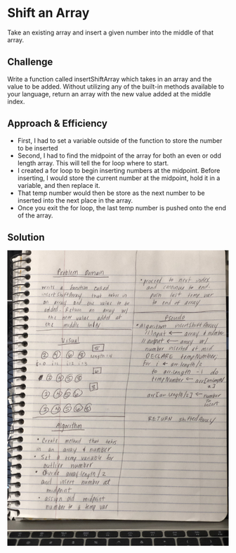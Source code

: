 # Shift an Array
Take an existing array and insert a given number into the middle of that array.

## Challenge
Write a function called insertShiftArray which takes in an array and the value to be added. Without utilizing any of the built-in methods available to your language, return an array with the new value added at the middle index.

## Approach & Efficiency
* First, I had to set a variable outside of the function to store the number to be inserted
* Second, I had to find the midpoint of the array for both an even or odd length array.  This will tell the for loop where to start.
* I created a for loop to begin inserting numbers at the midpoint.  Before inserting, I would store the current number at the midpoint, hold it in a variable, and then replace it.
* That temp number would then be store as the next number to be inserted into the next place in the array.
* Once you exit the for loop, the last temp number is pushed onto the end of the array.
  

## Solution
![Whiteboard](../../assets/array-shift.jpg)
